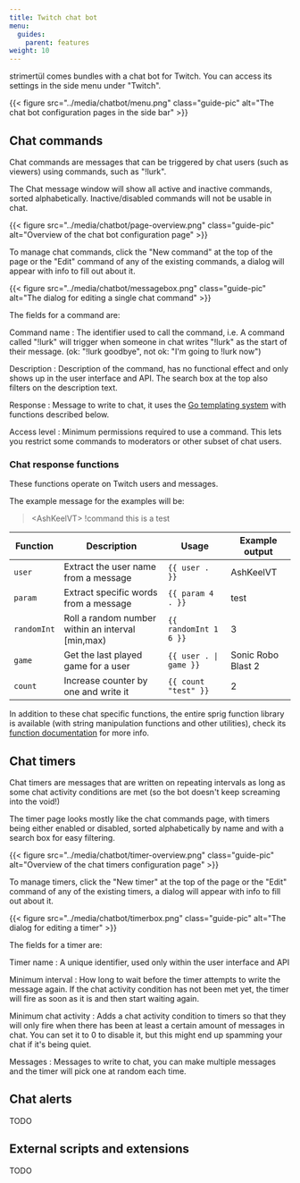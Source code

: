 ```yaml
---
title: Twitch chat bot
menu:
  guides:
    parent: features
weight: 10
---
```


strimertül comes bundles with a chat bot for Twitch. You can access its settings in the side menu under "Twitch".

{{< figure src="../media/chatbot/menu.png" class="guide-pic" alt="The chat bot configuration pages in the side bar" >}}

## Chat commands

Chat commands are messages that can be triggered by chat users (such as viewers) using commands, such as "!lurk".

The Chat message window will show all active and inactive commands, sorted alphabetically. Inactive/disabled commands will not be usable in chat.

{{< figure src="../media/chatbot/page-overview.png" class="guide-pic" alt="Overview of the chat bot configuration page" >}}

To manage chat commands, click the "New command" at the top of the page or the "Edit" command of any of the existing commands, a dialog will appear with info to fill out about it.

{{< figure src="../media/chatbot/messagebox.png" class="guide-pic" alt="The dialog for editing a single chat command" >}}

The fields for a command are:

Command name
: The identifier used to call the command, i.e. A command called "!lurk" will trigger when someone in chat writes "!lurk" as the start of their message. (ok: "!lurk goodbye", not ok: "I'm going to !lurk now")

Description
: Description of the command, has no functional effect and only shows up in the user interface and API. The search box at the top also filters on the description text.

Response
: Message to write to chat, it uses the [Go templating system](https://pkg.go.dev/text/template) with functions described below.

Access level
: Minimum permissions required to use a command. This lets you restrict some commands to moderators or other subset of chat users.

### Chat response functions

These functions operate on Twitch users and messages.

The example message for the examples will be:

> \<AshKeelVT\> !command this is a test

| Function    | Description                                         | Usage                  | Example output     |
| ----------- | --------------------------------------------------- | ---------------------- | ------------------ |
| `user`      | Extract the user name from a message                | `{{ user . }}`         | AshKeelVT          |
| `param`     | Extract specific words from a message               | `{{ param 4 . }}`      | test               |
| `randomInt` | Roll a random number within an interval \[min,max\) | `{{ randomInt 1 6 }}`  | 3                  |
| `game`      | Get the last played game for a user                 | `{{ user . \| game }}` | Sonic Robo Blast 2 |
| `count`     | Increase counter by one and write it                | `{{ count "test" }}`   | 2                  |

In addition to these chat specific functions, the entire sprig function library is available (with string manipulation functions and other utilities), check its [function documentation](http://masterminds.github.io/sprig/) for more info.

## Chat timers

Chat timers are messages that are written on repeating intervals as long as some chat activity conditions are met (so the bot doesn't keep screaming into the void!)

The timer page looks mostly like the chat commands page, with timers being either enabled or disabled, sorted alphabetically by name and with a search box for easy filtering.

{{< figure src="../media/chatbot/timer-overview.png" class="guide-pic" alt="Overview of the chat timers configuration page" >}}

To manage timers, click the "New timer" at the top of the page or the "Edit" command of any of the existing timers, a dialog will appear with info to fill out about it.

{{< figure src="../media/chatbot/timerbox.png" class="guide-pic" alt="The dialog for editing a timer" >}}

The fields for a timer are:

Timer name
: A unique identifier, used only within the user interface and API

Minimum interval
: How long to wait before the timer attempts to write the message again. If the chat activity condition has not been met yet, the timer will fire as soon as it is and then start waiting again.

Minimum chat activity
: Adds a chat activity condition to timers so that they will only fire when there has been at least a certain amount of messages in chat. You can set it to 0 to disable it, but this might end up spamming your chat if it's being quiet.

Messages
: Messages to write to chat, you can make multiple messages and the timer will pick one at random each time.

## Chat alerts

TODO

## External scripts and extensions

TODO
